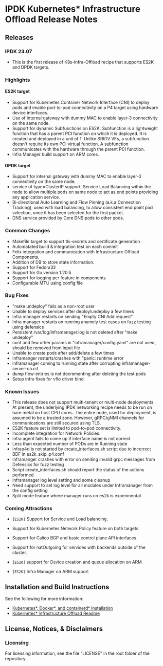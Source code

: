 # IPDK Kubernetes* Infrastructure Offload Release Notes

## Releases

### IPDK 23.07

- This is the first release of K8s-Infra-Offload recipe that supports ES2K and DPDK targets.

### Highlights

#### ES2K target

- Support for Kubernetes Container Network Interface (CNI) to deploy pods and
  enable pod-to-pod connectivity on a P4 target using hardware device interfaces.
- Use of internal gateway with dummy MAC to enable layer-3 connectivity on the same node.
- Support for dynamic Subfunctions on ES2K.
  Subfunction is a lightweight function that has a parent PCI function on which it is
  deployed. It is created and deployed in a unit of 1. Unlike SRIOV VFs, a subfunction
  doesn't require its own PCI virtual function. A subfunction communicates with the
  hardware through the parent PCI function.
- Infra Manager build support on ARM cores.

#### DPDK target

- Support for internal gateway with dummy MAC to enable layer-3 connectivity on the
  same node.
- service of type=ClusterIP support.
  Service Load Balancing within the node to allow multiple pods on same node to
  act as end points providing any application service.
- Bi-directional Auto Learning and Flow Pinning (a.k.a Connection Tracking),
  used with load balancing, to allow consistent end point pod selection, once it
  has been selected for the first packet.
- DNS service provided by Core DNS pods to other pods.

### Common Changes

- Makefile target to support tls-secrets and certificate generation
- Automatated build & integration test on each commit
- Felix integration and communication with Infrastructure Offload Components.
- Addition of DB to store state information.
- Support for Fedora33
- Support for Go version 1.20.5
- Support for logging per feature in components
- Configurable MTU using config file

### Bug Fixes

- "make undeploy" fails as a non-root user
- Unable to deploy services after deploy/undeploy a few times
- Infra manager restarts on sending "Empty CNI Add request"
- Infra manager restarts on running anamoly test cases on fuzz testing using
  defensics
- Persistent /var/log/inframanager.log is not deleted after "make undeploy"
- conf and few other params in "inframanager/config.yaml" are not used,
  should be removed from input file
- Unable to create pods after add/delete a few times
- Inframanger restarts/crashes with "panic: runtime error
- inframanager coming to running state after corrupting inframanager-server-ca.crt
- dump flow-entries is not decrementing after deleting the test pods
- Setup infra fixes for vfio driver bind

### Known Issues

- This release does not support multi-tenant or multi-node deployments. At
  present, the underlying IPDK networking recipe needs to be run on bare metal
  on host CPU cores. The entire node, used for deployment, is assumed to be a
  trusted zone. However, gRPC/gNMI channels for communications are still
  secured using TLS.
- ES2K feature set is limited to pod-to-pod connectivity.
- Incomplete integration for Network Policies.
- Infra agent fails to come up if interface name is not correct
- Less than expected number of PODs are in Running state
- Infrap4d is not started by create_interfaces.sh script due to incorrect
  BDF in es2k_skip_p4.conf
- Inframanger crashes with error on sending invalid grpc messages from
  Defensics for fuzz testing
- Script create_interfaces.sh should report the status of the actions performed
- Inframanager log level setting and some cleanup
- Need support to set log level for all modules under Inframanager
  from the config setting
- Split mode feature where manager runs on es2k is experimental

### Coming Attractions

- ``[ES2K]`` Support for Service and Load balancing.

- Support for Kubernetes Network Policy feature on both targets.

- Support for Calico BGP and basic control plane API interfaces.

- Support for natOutgoing for services with backends outside of the cluster.

- ``[ES2K]`` support for Device creation and queue allocation on ARM

- ``[ES2K]`` Infra Manager on ARM support

## Installation and Build Instructions

See the following for more information:
- [Kubernetes*, Docker*, and containerd* Installation](k8s-docker-containerd-install.md)
- [Kubernetes* Infrastructure Offload Readme](IPDK_K8s_Recipe_Readme.md)

## License, Notices, & Disclaimers

### Licensing

For licensing information, see the file "LICENSE" in the root folder of the
repository.
